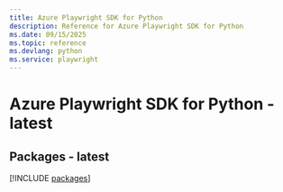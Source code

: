 ```yaml
---
title: Azure Playwright SDK for Python
description: Reference for Azure Playwright SDK for Python
ms.date: 09/15/2025
ms.topic: reference
ms.devlang: python
ms.service: playwright
---
```

# Azure Playwright SDK for Python - latest
## Packages - latest
[!INCLUDE [packages](playwright-index.md)]